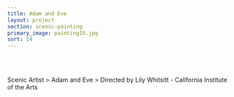 ```yaml
---
title: Adam and Eve
layout: project
section: scenic-painting
primary_image: painting15.jpg
sort: 14
---
```


<br>
<br>

Scenic Artist > Adam and Eve > Directed by Lily Whitsitt - California Institute of the Arts
